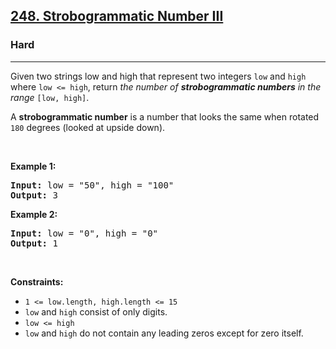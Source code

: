 <h2><a href="https://leetcode.com/problems/strobogrammatic-number-iii/">248. Strobogrammatic Number III</a></h2><h3>Hard</h3><hr><div><p>Given two strings low and high that represent two integers <code>low</code> and <code>high</code> where <code>low &lt;= high</code>, return <em>the number of <strong>strobogrammatic numbers</strong> in the range</em> <code>[low, high]</code>.</p>

<p>A <strong>strobogrammatic number</strong> is a number that looks the same when rotated <code>180</code> degrees (looked at upside down).</p>

<p>&nbsp;</p>
<p><strong class="example">Example 1:</strong></p>
<pre><strong>Input:</strong> low = "50", high = "100"
<strong>Output:</strong> 3
</pre><p><strong class="example">Example 2:</strong></p>
<pre><strong>Input:</strong> low = "0", high = "0"
<strong>Output:</strong> 1
</pre>
<p>&nbsp;</p>
<p><strong>Constraints:</strong></p>

<ul>
	<li><code>1 &lt;= low.length, high.length &lt;= 15</code></li>
	<li><code>low</code> and <code>high</code> consist of only digits.</li>
	<li><code>low &lt;= high</code></li>
	<li><code>low</code> and <code>high</code> do not contain any leading zeros except for zero itself.</li>
</ul>
</div>